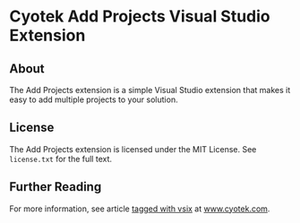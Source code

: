 # Cyotek Add Projects Visual Studio Extension

## About
The Add Projects extension is a simple Visual Studio extension that makes it easy to add multiple projects to your solution.

## License

The Add Projects extension is licensed under the MIT License. See `license.txt` for the full text. 

## Further Reading

For more information, see article [tagged with vsix](http://www.cyotek.com/blog/tag/vsix) at www.cyotek.com.
